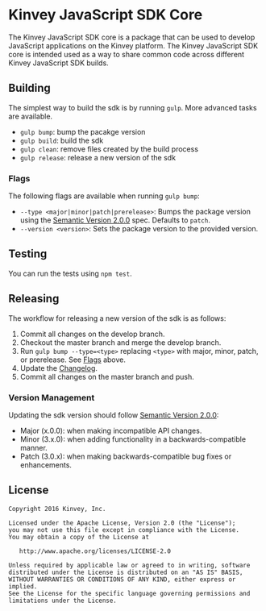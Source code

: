 # Kinvey JavaScript SDK Core

The Kinvey JavaScript SDK core is a package that can be used to develop JavaScript applications on the Kinvey platform. The Kinvey JavaScript SDK core is intended used as a way to share common code across different Kinvey JavaScript SDK builds.

## Building
The simplest way to build the sdk is by running `gulp`. More advanced tasks are available.

* `gulp bump`: bump the pacakge version
* `gulp build`: build the sdk
* `gulp clean`: remove files created by the build process
* `gulp release`: release a new version of the sdk

### Flags
The following flags are available when running `gulp bump`:

* `--type <major|minor|patch|prerelease>`: Bumps the package version using the [Semantic Version 2.0.0](http://semver.org/) spec. Defaults to `patch`.
* `--version <version>`: Sets the package version to the provided version.

## Testing
You can run the tests using `npm test`.

## Releasing
The workflow for releasing a new version of the sdk is as follows:

1. Commit all changes on the develop branch.
2. Checkout the master branch and merge the develop branch.
3. Run `gulp bump --type=<type>` replacing `<type>` with major, minor, patch, or prerelease. See [Flags](#Flags) above.
4. Update the [Changelog](CHANGELOG.md).
5. Commit all changes on the master branch and push.

### Version Management
Updating the sdk version should follow [Semantic Version 2.0.0](http://semver.org/):

* Major (x.0.0): when making incompatible API changes.
* Minor (3.x.0): when adding functionality in a backwards-compatible manner.
* Patch (3.0.x): when making backwards-compatible bug fixes or enhancements.

## License

    Copyright 2016 Kinvey, Inc.

    Licensed under the Apache License, Version 2.0 (the "License");
    you may not use this file except in compliance with the License.
    You may obtain a copy of the License at

       http://www.apache.org/licenses/LICENSE-2.0

    Unless required by applicable law or agreed to in writing, software
    distributed under the License is distributed on an "AS IS" BASIS,
    WITHOUT WARRANTIES OR CONDITIONS OF ANY KIND, either express or implied.
    See the License for the specific language governing permissions and
    limitations under the License.

